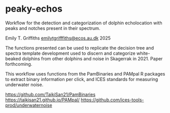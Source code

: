 # peaky-echos
Workflow for the detection and categorization of dolphin echolocation with peaks and notches present in their spectrum.

Emily T. Griffiths
emilytgrifffiths@ecos.au.dk
2025

The functions presented can be used to replicate the decision tree and spectra template development used to discern and categorize white-beaked dolphins from other dolphins and noise in Skagerrak in 2021. Paper forthcoming. 

This workflow uses functions from the PamBinaries and PAMpal R packages to extract binary information per click, and ICES standards for measuring underwater noise.

https://github.com/TaikiSan21/PamBinaries
https://taikisan21.github.io/PAMpal/
https://github.com/ices-tools-prod/underwaternoise
